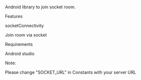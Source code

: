 Android library to join socket room.

Features

socketConnectivity

Join room via socket

Requirements

Android studio

Note: 

Please change "SOCKET_URL" in Constants with your server URL
